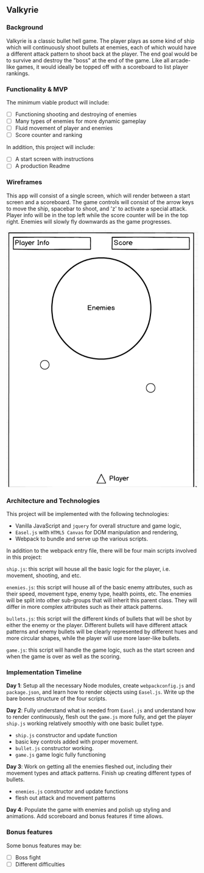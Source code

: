 ## Valkyrie

### Background

Valkyrie is a classic bullet hell game. The player plays as some kind of ship which will continuously shoot bullets at enemies, each of which would have a different attack pattern to shoot back at the player. The end goal would be to survive and destroy the "boss" at the end of the game. Like all arcade-like games, it would ideally be topped off with a scoreboard to list player rankings.

### Functionality & MVP  

The minimum viable product will include:

- [ ] Functioning shooting and destroying of enemies
- [ ] Many types of enemies for more dynamic gameplay
- [ ] Fluid movement of player and enemies
- [ ] Score counter and ranking

In addition, this project will include:

- [ ] A start screen with instructions
- [ ] A production Readme

### Wireframes

This app will consist of a single screen, which will render between a start screen and a scoreboard. The game controls will consist of the arrow keys to move the ship, spacebar to shoot, and 'z' to activate a special attack. Player info will be in the top left while the score counter will be in the top right. Enemies will slowly fly downwards as the game progresses.

![wireframes](./wireframe.png)

### Architecture and Technologies

This project will be implemented with the following technologies:

- Vanilla JavaScript and `jquery` for overall structure and game logic,
- `Easel.js` with `HTML5 Canvas` for DOM manipulation and rendering,
- Webpack to bundle and serve up the various scripts.

In addition to the webpack entry file, there will be four main scripts involved in this project:

`ship.js`: this script will house all the basic logic for the player, i.e. movement, shooting, and etc.

`enemies.js`: this script will house all of the basic enemy attributes, such as their speed, movement type, enemy type, health points, etc. The enemies will be split into other sub-groups that will inherit this parent class. They will differ in more complex attributes such as their attack patterns.

`bullets.js`: this script will the different kinds of bullets that will be shot by either the enemy or the player. Different bullets will have different attack patterns and enemy bullets will be clearly represented by different hues and more circular shapes, while the player will use more laser-like bullets.

`game.js`: this script will handle the game logic, such as the start screen and when the game is over as well as the scoring.

### Implementation Timeline

**Day 1**: Setup all the necessary Node modules, create `webpackconfig.js` and `package.json`, and learn how to render objects using `Easel.js`. Write up the bare bones structure of the four scripts.

**Day 2**: Fully understand what is needed from `Easel.js` and understand how to render continuously, flesh out the `game.js` more fully, and get the player `ship.js` working relatively smoothly with one basic bullet type.

  - `ship.js` constructor and update function
  - basic key controls added with proper movement.
  - `bullet.js` constructor working.
  - `game.js` game logic fully functioning

**Day 3**: Work on getting all the enemies fleshed out, including their movement types and attack patterns. Finish up creating different types of bullets.

  - `enemies.js` constructor and update functions
  - flesh out attack and movement patterns

**Day 4**: Populate the game with enemies and polish up styling and animations. Add scoreboard and bonus features if time allows.

### Bonus features

Some bonus features may be:

- [ ] Boss fight
- [ ] Different difficulties
